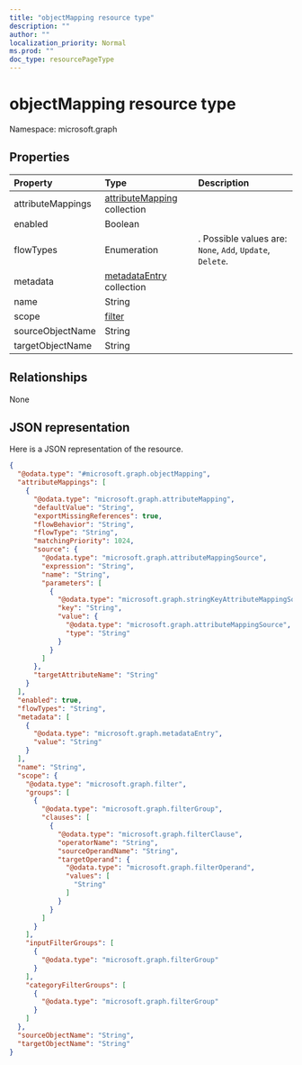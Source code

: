 ```yaml
---
title: "objectMapping resource type"
description: ""
author: ""
localization_priority: Normal
ms.prod: ""
doc_type: resourcePageType
---
```


# objectMapping resource type


Namespace: microsoft.graph



## Properties
|Property|Type|Description|
|:---|:---|:---|
|attributeMappings|[attributeMapping](../resources/attributemapping.md) collection||
|enabled|Boolean||
|flowTypes|Enumeration|. Possible values are: `None`, `Add`, `Update`, `Delete`.|
|metadata|[metadataEntry](../resources/metadataentry.md) collection||
|name|String||
|scope|[filter](../resources/filter.md)||
|sourceObjectName|String||
|targetObjectName|String||

## Relationships
None

## JSON representation
Here is a JSON representation of the resource.
<!-- {
  "blockType": "resource",
  "@odata.type": "microsoft.graph.objectMapping"
}
-->
``` json
{
  "@odata.type": "#microsoft.graph.objectMapping",
  "attributeMappings": [
    {
      "@odata.type": "microsoft.graph.attributeMapping",
      "defaultValue": "String",
      "exportMissingReferences": true,
      "flowBehavior": "String",
      "flowType": "String",
      "matchingPriority": 1024,
      "source": {
        "@odata.type": "microsoft.graph.attributeMappingSource",
        "expression": "String",
        "name": "String",
        "parameters": [
          {
            "@odata.type": "microsoft.graph.stringKeyAttributeMappingSourceValuePair",
            "key": "String",
            "value": {
              "@odata.type": "microsoft.graph.attributeMappingSource",
              "type": "String"
            }
          }
        ]
      },
      "targetAttributeName": "String"
    }
  ],
  "enabled": true,
  "flowTypes": "String",
  "metadata": [
    {
      "@odata.type": "microsoft.graph.metadataEntry",
      "value": "String"
    }
  ],
  "name": "String",
  "scope": {
    "@odata.type": "microsoft.graph.filter",
    "groups": [
      {
        "@odata.type": "microsoft.graph.filterGroup",
        "clauses": [
          {
            "@odata.type": "microsoft.graph.filterClause",
            "operatorName": "String",
            "sourceOperandName": "String",
            "targetOperand": {
              "@odata.type": "microsoft.graph.filterOperand",
              "values": [
                "String"
              ]
            }
          }
        ]
      }
    ],
    "inputFilterGroups": [
      {
        "@odata.type": "microsoft.graph.filterGroup"
      }
    ],
    "categoryFilterGroups": [
      {
        "@odata.type": "microsoft.graph.filterGroup"
      }
    ]
  },
  "sourceObjectName": "String",
  "targetObjectName": "String"
}
```

